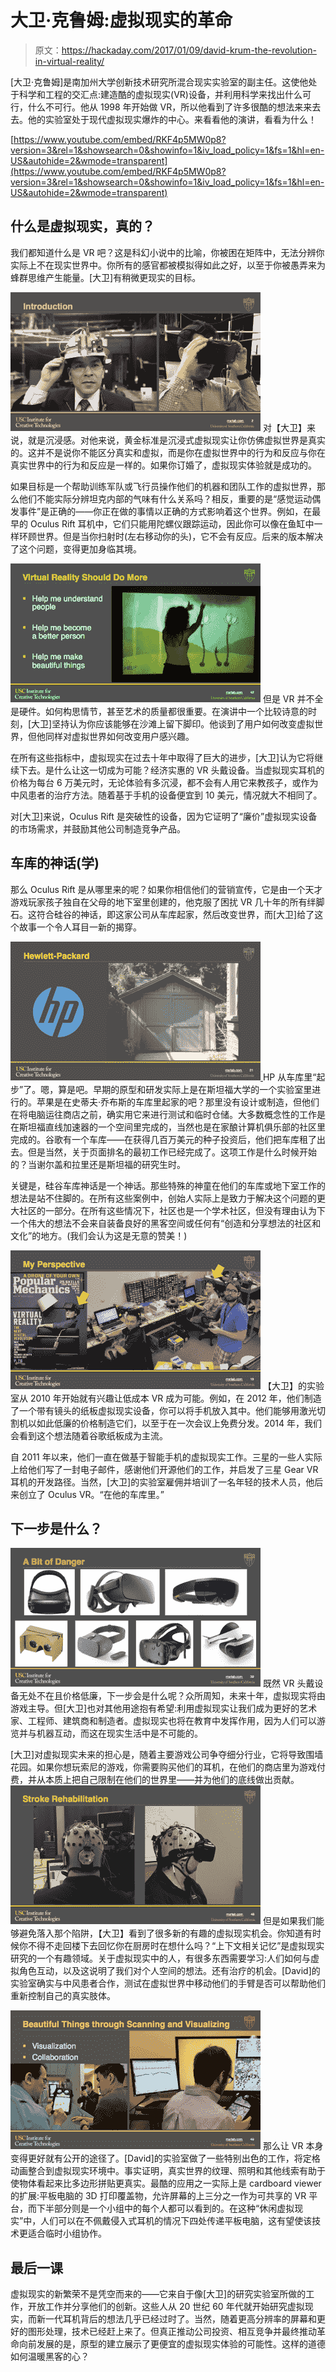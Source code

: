 # 大卫·克鲁姆:虚拟现实的革命

> 原文：<https://hackaday.com/2017/01/09/david-krum-the-revolution-in-virtual-reality/>

[大卫·克鲁姆]是南加州大学创新技术研究所混合现实实验室的副主任。这使他处于科学和工程的交汇点:建造酷的虚拟现实(VR)设备，并利用科学来找出什么可行，什么不可行。他从 1998 年开始做 VR，所以他看到了许多很酷的想法来来去去。他的实验室处于现代虚拟现实爆炸的中心。来看看他的演讲，看看为什么！

 [https://www.youtube.com/embed/RKF4p5MW0p8?version=3&rel=1&showsearch=0&showinfo=1&iv_load_policy=1&fs=1&hl=en-US&autohide=2&wmode=transparent](https://www.youtube.com/embed/RKF4p5MW0p8?version=3&rel=1&showsearch=0&showinfo=1&iv_load_policy=1&fs=1&hl=en-US&autohide=2&wmode=transparent)



## 什么是虚拟现实，真的？

我们都知道什么是 VR 吧？这是科幻小说中的比喻，你被困在矩阵中，无法分辨你实际上不在现实世界中。你所有的感官都被模拟得如此之好，以至于你被愚弄来为蜂群思维产生能量。[大卫]有稍微更现实的目标。

[![vr1](img/c26a34ee5c240b9105242e3edf1d2ec9.png)](https://hackaday.com/wp-content/uploads/2017/01/vr11.png) 对【大卫】来说，就是沉浸感。对他来说，黄金标准是沉浸式虚拟现实让你仿佛虚拟世界是真实的。这并不是说你不能区分真实和虚拟，而是你在虚拟世界中的行为和反应与你在真实世界中的行为和反应是一样的。如果你订婚了，虚拟现实体验就是成功的。

如果目标是一个帮助训练军队或飞行员操作他们的机器和团队工作的虚拟世界，那么他们不能实际分辨坦克内部的气味有什么关系吗？相反，重要的是“感觉运动偶发事件”是正确的——你正在做的事情以正确的方式影响着这个世界。例如，在最早的 Oculus Rift 耳机中，它们只能用陀螺仪跟踪运动，因此你可以像在鱼缸中一样环顾世界。但是当你扫射时(左右移动你的头)，它不会有反应。后来的版本解决了这个问题，变得更加身临其境。

[![vr4](img/1d12c28cef6d723ff4af5b6d2afdda90.png)](https://hackaday.com/wp-content/uploads/2017/01/vr4.png) 但是 VR 并不全是硬件。如何构思情节，甚至艺术的质量都很重要。在演讲中一个比较诗意的时刻，[大卫]坚持认为你应该能够在沙滩上留下脚印。他谈到了用户如何改变虚拟世界，但他同样对虚拟世界如何改变用户感兴趣。

在所有这些指标中，虚拟现实在过去十年中取得了巨大的进步，[大卫]认为它将继续下去。是什么让这一切成为可能？经济实惠的 VR 头戴设备。当虚拟现实耳机的价格为每台 6 万美元时，无论体验有多沉浸，都不会有人用它来教孩子，或作为中风患者的治疗方法。随着基于手机的设备便宜到 10 美元，情况就大不相同了。

对[大卫]来说，Oculus Rift 是突破性的设备，因为它证明了“廉价”虚拟现实设备的市场需求，并鼓励其他公司制造竞争产品。

## 车库的神话(学)

那么 Oculus Rift 是从哪里来的呢？如果你相信他们的营销宣传，它是由一个天才游戏玩家孩子独自在父母的地下室里创建的，他克服了困扰 VR 几十年的所有绊脚石。这符合硅谷的神话，即这家公司从车库起家，然后改变世界，而[大卫]给了这个故事一个令人耳目一新的揭穿。

[![vr3](img/1d71a6881c8bf0b24933546be4a7d529.png) ](https://hackaday.com/wp-content/uploads/2017/01/vr3.png) HP 从车库里“起步”了。嗯，算是吧。早期的原型和研发实际上是在斯坦福大学的一个实验室里进行的。苹果是在史蒂夫·乔布斯的车库里起家的吧？那里没有设计或制造，但他们在将电脑运往商店之前，确实用它来进行测试和临时仓储。大多数概念性的工作是在斯坦福直线加速器的一个空间里完成的，当然也是在家酿计算机俱乐部的社区里完成的。谷歌有一个车库——在获得几百万美元的种子投资后，他们把车库租了出去。但是当然，关于页面排名的最初工作已经完成了。这项工作是什么时候开始的？当谢尔盖和拉里还是斯坦福的研究生时。

关键是，硅谷车库神话是一个神话。那些特殊的神童在他们的车库或地下室工作的想法是站不住脚的。在所有这些案例中，创始人实际上是致力于解决这个问题的更大社区的一部分。在所有这些情况下，社区也是一个学术社区，但没有理由认为下一个伟大的想法不会来自装备良好的黑客空间或任何有“创造和分享想法的社区和文化”的地方。(我们会认为这是无意的赞美！)

[![vr2](img/0e85075b10eafc1593b68d46871219cb.png)](https://hackaday.com/wp-content/uploads/2017/01/vr2.png) 【大卫】的实验室从 2010 年开始就有兴趣让低成本 VR 成为可能。例如，在 2012 年，他们制造了一个带有镜头的纸板虚拟现实设备，你可以将手机放入其中。他们能够用激光切割机以如此低廉的价格制造它们，以至于在一次会议上免费分发。2014 年，我们会看到这个想法随着谷歌纸板成为主流。

自 2011 年以来，他们一直在做基于智能手机的虚拟现实工作。三星的一些人实际上给他们写了一封电子邮件，感谢他们开源他们的工作，并启发了三星 Gear VR 耳机的开发路径。当然，[大卫]的实验室雇佣并培训了一名年轻的技术人员，他后来创立了 Oculus VR。“在他的车库里。”

## 下一步是什么？

[![vr5](img/c01cab9dc3a07be9af10fc2232620ef1.png)](https://hackaday.com/wp-content/uploads/2017/01/vr5.png) 既然 VR 头戴设备无处不在且价格低廉，下一步会是什么呢？众所周知，未来十年，虚拟现实将由游戏主导。但[大卫]也对其他用途抱有希望:利用虚拟现实让我们成为更好的艺术家、工程师、建筑商和制造者。虚拟现实也将在教育中发挥作用，因为人们可以游览并与机器互动，而这在现实生活中是不可能的。

[大卫]对虚拟现实未来的担心是，随着主要游戏公司争夺细分行业，它将导致围墙花园。如果你想玩索尼的游戏，你需要购买他们的耳机，在他们的商店里为游戏付费，并从本质上把自己限制在他们的世界里——并为他们的底线做出贡献。
[![vr6](img/107d72cf17084f61508edcfb35408f92.png)](https://hackaday.com/wp-content/uploads/2017/01/vr6.png) 但是如果我们能够避免落入那个陷阱，【大卫】看到了很多新的有趣的虚拟现实机会。你知道有时候你不得不走回楼下去回忆你在厨房时在想什么吗？“上下文相关记忆”是虚拟现实研究的一个有趣领域。关于虚拟现实中的人，有很多东西需要学习:人们如何与虚拟角色互动，以及这说明了我们对个人空间的想法。还有治疗的机会。[David]的实验室确实与中风患者合作，测试在虚拟世界中移动他们的手臂是否可以帮助他们重新控制自己的真实肢体。

[![vr7](img/cf25da4b51385fea4771b770b3a97238.png)](https://hackaday.com/wp-content/uploads/2017/01/vr7.png) 那么让 VR 本身变得更好就有公开的途径了。[David]的实验室做了一些特别出色的工作，将定格动画整合到虚拟现实环境中。事实证明，真实世界的纹理、照明和其他线索有助于使物体看起来比多边形拼贴更真实。最酷的应用之一实际上是 cardboard viewer 的扩展:平板电脑的 3D 打印覆盖物，允许屏幕的上三分之一作为可共享的 VR 平台，而下半部分则是一个小组中的每个人都可以看到的。在这种“休闲虚拟现实”中，人们可以在不佩戴侵入式耳机的情况下四处传递平板电脑，这有望使该技术更适合临时小组协作。

## 最后一课

虚拟现实的新繁荣不是凭空而来的——它来自于像[大卫]的研究实验室所做的工作，开放工作并分享他们的创新。这些人从 20 世纪 60 年代就开始研究虚拟现实，而新一代耳机背后的想法几乎已经过时了。当然，随着更高分辨率的屏幕和更好的图形处理，技术已经赶上来了。但真正推动公司投资、相互竞争并最终推动革命向前发展的是，原型的建立展示了更便宜的虚拟现实体验的可能性。这样的道德如何温暖黑客的心？